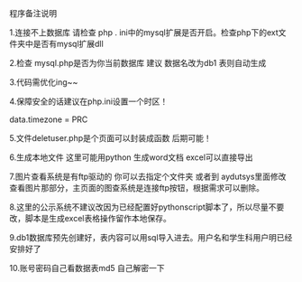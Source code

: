 程序备注说明

1.连接不上数据库 请检查 php . ini中的mysql扩展是否开启。检查php下的ext文件夹中是否有mysql扩展dll

2.检查 mysql.php是否为你当前数据库 建议 数据名改为db1 表则自动生成

3.代码需优化ing~~

4.保障安全的话建议在php.ini设置一个时区！

data.timezone = PRC

5.文件deletuser.php是个页面可以封装成函数 后期可能！

6.生成本地文件 这里可能用python 生成word文档 excel可以直接导出

7.图片查看系统是有ftp驱动的 你可以去指定个文件夹 或者到 aydutsys里面修改查看图片那部分，主页面的图查系统是连接ftp按钮，根据需求可以删除。

8.这里的公示系统不建议改因为已经配置好pythonscript脚本了，所以尽量不要改，脚本是生成excel表格操作留作本地保存。

9.db1数据库预先创建好，表内容可以用sql导入进去。用户名和学生科用户明已经安排好了

10.账号密码自己看数据表md5 自己解密一下